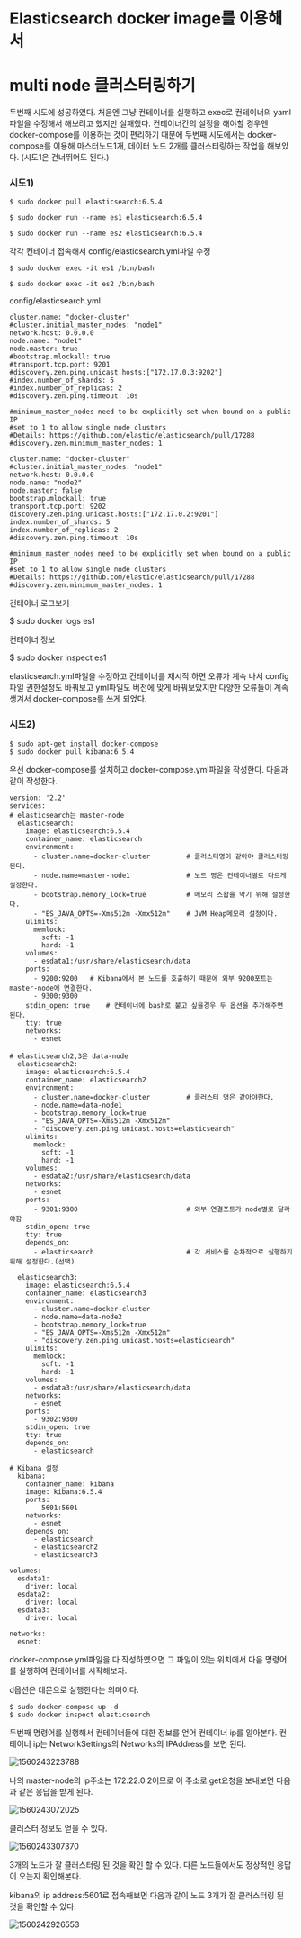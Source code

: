 # Elasticsearch docker image를 이용해서 

# multi node 클러스터링하기

두번째 시도에 성공하였다. 처음엔 그냥 컨테이너를 실행하고 exec로 컨테이너의 yaml파일을 수정해서 해보려고 했지만 실패했다. 컨테이너간의 설정을 해야할 경우엔 docker-compose를 이용하는 것이 편리하기 때문에 두번째 시도에서는  docker-compose를 이용해 마스터노드1개, 데이터 노드 2개를 클러스터링하는 작업을 해보았다. (시도1은 건너뛰어도 된다.)



### 시도1)

```
$ sudo docker pull elasticsearch:6.5.4

$ sudo docker run --name es1 elasticsearch:6.5.4

$ sudo docker run --name es2 elasticsearch:6.5.4
```



각각 컨테이너 접속해서 config/elasticsearch.yml파일 수정

```
$ sudo docker exec -it es1 /bin/bash

$ sudo docker exec -it es2 /bin/bash
```



config/elasticsearch.yml

```cluster.name: "docker-cluster"
cluster.name: "docker-cluster"
#cluster.initial_master_nodes: "node1"
network.host: 0.0.0.0
node.name: "node1"
node.master: true
#bootstrap.mlockall: true
#transport.tcp.port: 9201
#discovery.zen.ping.unicast.hosts:["172.17.0.3:9202"]
#index.number_of_shards: 5
#index.number_of_replicas: 2
#discovery.zen.ping.timeout: 10s

#minimum_master_nodes need to be explicitly set when bound on a public IP
#set to 1 to allow single node clusters
#Details: https://github.com/elastic/elasticsearch/pull/17288
#discovery.zen.minimum_master_nodes: 1
```

```
cluster.name: "docker-cluster"
#cluster.initial_master_nodes: "node1"
network.host: 0.0.0.0
node.name: "node2"
node.master: false
bootstrap.mlockall: true
transport.tcp.port: 9202
discovery.zen.ping.unicast.hosts:["172.17.0.2:9201"]
index.number_of_shards: 5
index.number_of_replicas: 2
#discovery.zen.ping.timeout: 10s

#minimum_master_nodes need to be explicitly set when bound on a public IP
#set to 1 to allow single node clusters
#Details: https://github.com/elastic/elasticsearch/pull/17288
#discovery.zen.minimum_master_nodes: 1
```



컨테이너 로그보기

$ sudo docker logs es1



컨테이너 정보

$ sudo docker inspect es1



elasticsearch.yml파일을 수정하고 컨테이너를 재시작 하면 오류가 계속 나서 config파일 권한설정도 바꿔보고 yml파일도 버전에 맞게 바꿔보았지만 다양한 오류들이 계속 생겨서 docker-compose를 쓰게 되었다.



### 시도2)

```
$ sudo apt-get install docker-compose
$ sudo docker pull kibana:6.5.4
```



우선 docker-compose를 설치하고 docker-compose.yml파일을 작성한다. 다음과 같이 작성한다.

```
version: '2.2'
services:
# elasticsearch는 master-node
  elasticsearch:
    image: elasticsearch:6.5.4
    container_name: elasticsearch
    environment:
      - cluster.name=docker-cluster			# 클러스터명이 같아야 클러스터링 된다.
      - node.name=master-node1				# 노드 명은 컨테이너별로 다르게 설정한다.
      - bootstrap.memory_lock=true			# 메모리 스왑을 막기 위해 설정한다.
      - "ES_JAVA_OPTS=-Xms512m -Xmx512m"	# JVM Heap메모리 설정이다.
    ulimits:
      memlock:
        soft: -1
        hard: -1
    volumes:
      - esdata1:/usr/share/elasticsearch/data
    ports:
      - 9200:9200	# Kibana에서 본 노드를 호출하기 때문에 외부 9200포트는 master-node에 연결한다.
      - 9300:9300
    stdin_open: true	# 컨테이너에 bash로 붙고 싶을경우 두 옵션을 추가해주면 된다.
    tty: true
    networks:
      - esnet
      
# elasticsearch2,3은 data-node
  elasticsearch2:
    image: elasticsearch:6.5.4
    container_name: elasticsearch2
    environment:
      - cluster.name=docker-cluster			# 클러스터 명은 같아야한다.
      - node.name=data-node1
      - bootstrap.memory_lock=true
      - "ES_JAVA_OPTS=-Xms512m -Xmx512m"
      - "discovery.zen.ping.unicast.hosts=elasticsearch"
    ulimits:
      memlock:
        soft: -1
        hard: -1
    volumes:
      - esdata2:/usr/share/elasticsearch/data
    networks:
      - esnet
    ports:
      - 9301:9300							# 외부 연결포트가 node별로 달라야함
    stdin_open: true
    tty: true
    depends_on:
      - elasticsearch						# 각 서비스를 순차적으로 실행하기 위해 설정한다.(선택)
      
  elasticsearch3:
    image: elasticsearch:6.5.4
    container_name: elasticsearch3
    environment:
      - cluster.name=docker-cluster
      - node.name=data-node2
      - bootstrap.memory_lock=true
      - "ES_JAVA_OPTS=-Xms512m -Xmx512m"
      - "discovery.zen.ping.unicast.hosts=elasticsearch"
    ulimits:
      memlock:
        soft: -1
        hard: -1
    volumes:
      - esdata3:/usr/share/elasticsearch/data
    networks:
      - esnet
    ports:
      - 9302:9300
    stdin_open: true
    tty: true
    depends_on:
      - elasticsearch

# Kibana 설정
  kibana:
    container_name: kibana
    image: kibana:6.5.4
    ports:
      - 5601:5601
    networks:
      - esnet
    depends_on:
      - elasticsearch
      - elasticsearch2
      - elasticsearch3

volumes:
  esdata1:
    driver: local
  esdata2:
    driver: local
  esdata3:
    driver: local

networks:
  esnet:
```



docker-compose.yml파일을 다 작성하였으면 그 파일이 있는 위치에서 다음 명령어를 실행하여 컨테이너를 시작해보자.

d옵션은 데몬으로 실행한다는 의미이다.

```
$ sudo docker-compose up -d
$ sudo docker inspect elasticsearch
```

두번째 명령어를 실행해서 컨테이너들에 대한 정보를 얻어 컨테이너 ip를 알아본다. 컨테이너 ip는 NetworkSettings의 Networks의 IPAddress를 보면 된다.

![1560243223788](../img/1560243223788.png)

나의 master-node의 ip주소는 172.22.0.2이므로 이 주소로 get요청을 보내보면 다음과 같은 응답을 받게 된다.

![1560243072025](../img/1560243072025.png)

클러스터 정보도 얻을 수 있다.

![1560243307370](../img/1560243307370.png)

3개의 노드가 잘 클러스터링 된 것을 확인 할 수 있다. 다른 노드들에서도 정상적인 응답이 오는지 확인해본다. 

kibana의 ip address:5601로 접속해보면 다음과 같이 노드 3개가 잘 클러스터링 된 것을 확인할 수 있다.

![1560242926553](../img/1560242926553.png)